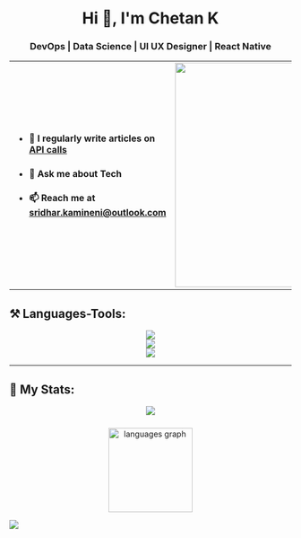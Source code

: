 <div align="center">
  <h1>Hi 👋, I'm Chetan K</h1>
  <h3>DevOps | Data Science | UI UX Designer | React Native</h3>
</div>

<div align="center">
<table>
  <tr>
    <td style="border: none; vertical-align: middle; text-align: left;">
      <ul>
        <li><h4>📝 I regularly write articles on <a href=""> API calls </a></h4></li>
        <li><h4>💬 Ask me about Tech</h4></li>
        <li><h4>📫 Reach me at <a href="mailto:sridhar.kamineni@outlook.com">sridhar.kamineni@outlook.com</a></h4></li>
      </ul>
    </td>
    <td style="border: none; vertical-align: middle; text-align: right;">
      <img width="400" alt="Coding" src="https://cdn.dribbble.com/users/1162077/screenshots/3848914/programmer.gif">
    </td>
  </tr>
</table>
</div>

<h2 align="left">⚒️ Languages-Tools:</h2>
<div align="center">
  <img src="https://skillicons.dev/icons?i=python,react,bootstrap,html,css,vscode,github,tailwind,git" />
  <br/>
  <img src="https://skillicons.dev/icons?i=nodejs,javascript,express,r,mongodb,c,java,nextjs,mysql" />
  <br/>
  <img src="https://capsule-render.vercel.app/api?type=waving&color=gradient&height=100&section=footer" />
</div>

---

<h2 align="left">🚀 My Stats: </h2>
<div align="center">
  <img src="https://streak-stats.demolab.com?user=Chetankamineni&theme=dark" />
</div>

###
<div align="center">
  <img src="https://github-readme-stats.vercel.app/api/top-langs?username=Chetankamineni&locale=en&hide_title=false&layout=compact&card_width=320&langs_count=5&theme=dracula&hide_border=false&order=2" height="150" alt="languages graph" />
</div>

[![](https://visitcount.itsvg.in/api?id=Chetankamineni&label=Profile%20Views&color=0&icon=0&pretty=false)](https://visitcount.itsvg.in)
